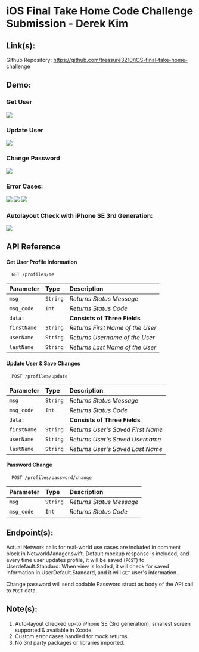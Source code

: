 # iOS Final Take Home Code Challenge Submission - Derek Kim

## Link(s): 
Github Repository: https://github.com/treasure3210/iOS-final-take-home-challenge

## Demo:
### Get User
![](./Media/Get-User-Profile-Demo.gif)
### Update User
![](./Media/Update-User-Demo.gif)
### Change Password
![](./Media/Password-Change-Demo.gif)

### Error Cases:
![](./Media/Empty-Field-Error.gif)
![](./Media/Empty-Field-Error-2.gif)
![](./Media/Password-Mismatch-Error.gif)

### Autolayout Check with iPhone SE 3rd Generation:
![](./Media/iPhoneSE-3rd-gen-test.gif)


## API Reference

#### Get User Profile Information

```http
  GET /profiles/me
```

| Parameter | Type     | Description                |
| :---- | :------- | :------------------------- |
| `msg` | `String` | *Returns Status Message* |
| `msg_code` | `Int` | *Returns Status Code* |
| `data:` | | **Consists of Three Fields** |
| `firstName` | `String` | *Returns First Name of the User* |
| `userName` | `String` | *Returns Username of the User* |
| `lastName` | `String` | *Returns Last Name of the User* |

#### Update User & Save Changes

```http
  POST /profiles/update
```

| Parameter | Type     | Description                |
| :---- | :------- | :------------------------- |
| `msg` | `String` | *Returns Status Message* |
| `msg_code` | `Int` | *Returns Status Code* |
| `data:` | | **Consists of Three Fields** |
| `firstName` | `String` | *Returns User's Saved First Name* |
| `userName` | `String` | *Returns User's Saved Username* |
| `lastName` | `String` | *Returns User's Saved Last Name* |

#### Password Change

```http
  POST /profiles/password/change
```

| Parameter | Type     | Description                |
| :---- | :------- | :------------------------- |
| `msg` | `String` | *Returns Status Message* |
| `msg_code` | `Int` | *Returns Status Code* |

## Endpoint(s):
Actual Network calls for real-world use cases are included in comment block in NetworkManager.swift. Default mockup response is included, and every time user updates profile, it will be saved (`POST`) to Userdefault.Standard. When view is loaded, it will check for saved information in UserDefault.Standard, and it will `GET` user's information.

Change password will send codable Password struct as body of the API call to `POST` data.  

## Note(s): 
1) Auto-layout checked up-to iPhone SE (3rd generation), smallest screen supported & available in Xcode.
2) Custom error cases handled for mock returns.
3) No 3rd party packages or libraries imported.
